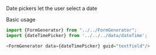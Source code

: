 Date pickers let the user select a date

Basic usage
```js
import {FormGenerator} from "../../FormGenerator";
import {dateTimePicker} from '../../../data/dateTime';

<FormGenerator data={dateTimePicker} guid="textfield"/>
```
